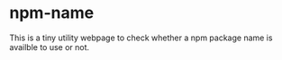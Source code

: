 # npm-name

This is a tiny utility webpage to check whether a npm package name is availble to use or not.
